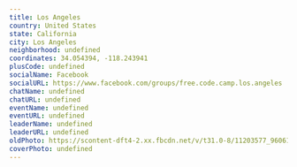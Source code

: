 ```yaml
---
title: Los Angeles
country: United States
state: California
city: Los Angeles
neighborhood: undefined
coordinates: 34.054394, -118.243941
plusCode: undefined
socialName: Facebook
socialURL: https://www.facebook.com/groups/free.code.camp.los.angeles
chatName: undefined
chatURL: undefined
eventName: undefined
eventURL: undefined
leaderName: undefined
leaderURL: undefined
oldPhoto: https://scontent-dft4-2.xx.fbcdn.net/v/t31.0-8/11203577_960610804003129_4140344584348887866_o.jpg?oh=fbd247a2afb7a8104691592c2731edb8&oe=59909DF3
coverPhoto: undefined
---
```

